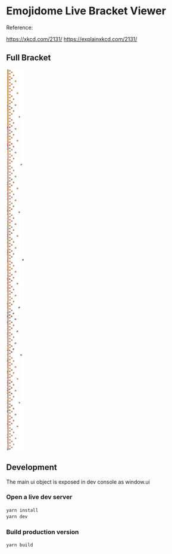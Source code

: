 # Emojidome Live Bracket Viewer

Reference:

https://xkcd.com/2131/
https://explainxkcd.com/2131/

## Full Bracket

![full-bracket.png](full-bracket.png)

## Development

The main ui object is exposed in dev console as window.ui

### Open a live dev server

```bash
yarn install
yarn dev
```

### Build production version

```bash
yarn build
```
